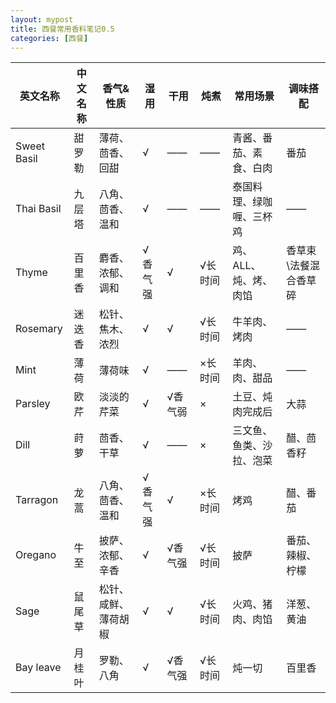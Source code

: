 ```yaml
---
layout: mypost
title: 西餐常用香料笔记0.5
categories: [西餐] 
---
```


| 英文名称        | 中文名称 | 香气&性质      | 湿用   | 干用   | 炖煮   | 常用场景         | 调味搭配         |
|-------------|------|------------|------|------|------|--------------|--------------|
| Sweet Basil | 甜罗勒  | 薄荷、茴香、回甜   | √    | ——   | ——   | 青酱、番茄、素食、白肉  | 番茄           |
| Thai Basil  | 九层塔  | 八角、茴香、温和   | √    | ——   | ——   | 泰国料理、绿咖喱、三杯鸡 | ——           |
| Thyme       | 百里香  | 麝香、浓郁、调和   | √香气强 | √    | √长时间 | 鸡、ALL、炖、烤、肉馅 | 香草束\\法餐混合香草碎 |
| Rosemary    | 迷迭香  | 松针、焦木、浓烈   | √    | √    | √长时间 | 牛羊肉、烤肉       | ——           |
| Mint        | 薄荷   | 薄荷味        | √    | ——   | ×长时间 | 羊肉、肉、甜品      | ——           |
| Parsley     | 欧芹   | 淡淡的芹菜      | √    | √香气弱 | ×    | 土豆、炖肉完成后     | 大蒜           |
| Dill        | 莳萝   | 茴香、干草      | √    | ——   | ×    | 三文鱼、鱼类、沙拉、泡菜 | 醋、茴香籽        |
| Tarragon    | 龙蒿   | 八角、茴香、温和   | √香气强 | √    | ×长时间 | 烤鸡           | 醋、番茄         |
| Oregano     | 牛至   | 披萨、浓郁、辛香   | √    | √香气强 | √长时间 | 披萨           | 番茄、辣椒、柠檬     |
| Sage        | 鼠尾草  | 松针、咸鲜、薄荷胡椒 | √    | √    | √长时间 | 火鸡、猪肉、肉馅     | 洋葱、黄油        |
| Bay leave   | 月桂叶  | 罗勒、八角      | √    | √香气强 | √长时间 | 炖一切          | 百里香          |

